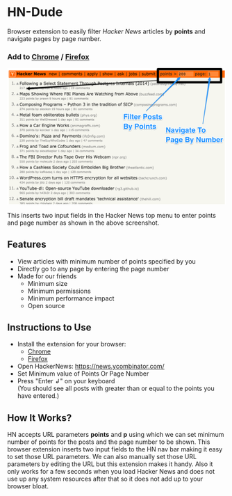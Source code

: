 # HN-Dude

Browser extension to easily filter *Hacker News* articles by **points** and navigate pages by page number.

### Add to [Chrome](https://chrome.google.com/webstore/detail/hn-dude/nclnbjejcfilldajkophjpboocnijcdl) / [Firefox](https://addons.mozilla.org/en-US/firefox/addon/hn-dude/)

[![Screenshot of hackerNews with HN-Buddy](assets/hndude-scr-1-annotated.png?raw=true "HN-Dude Screenshot")](https://chrome.google.com/webstore/detail/hn-dude/nclnbjejcfilldajkophjpboocnijcdl)

This inserts two input fields in the Hacker News top menu to enter points and page number as shown in the above screenshot.

## Features

- View articles with minimum number of points specified by you
- Directly go to any page by entering the page number
- Made for our friends
    - Minimum size
    - Minimum permissions
    - Minimum performance impact
    - Open source

## Instructions to Use

- Install the extension for your browser:
  - [Chrome](https://chrome.google.com/webstore/detail/hn-dude/nclnbjejcfilldajkophjpboocnijcdl)
  - [Firefox](https://addons.mozilla.org/en-US/firefox/addon/hn-dude/)
- Open HackerNews: https://news.ycombinator.com/
- Set Minimum value of Points Or Page Number
- Press "Enter ↲" on your keyboard <br>
  (You should see all posts with greater than or equal to the points you have entered.)

## How It Works?

HN accepts URL parameters **points** and **p** using which we can set minimum number of points for the posts and the page number to be shown.
This browser extension inserts two input fields to the HN nav bar making it easy to set those URL parameters.
We can also manually set those URL parameters by editing the URL but this extension makes it handy.
Also it only works for a few seconds when you load Hacker News and does not use up any system resources after that
so it does not add up to your browser bloat.
